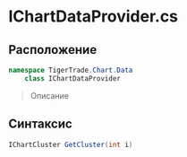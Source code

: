 
# IChartDataProvider.cs
## Расположение
```csharp
namespace TigerTrade.Chart.Data  
    class IChartDataProvider
```

> Описание

## Синтаксис
```csharp
IChartCluster GetCluster(int i)
```
